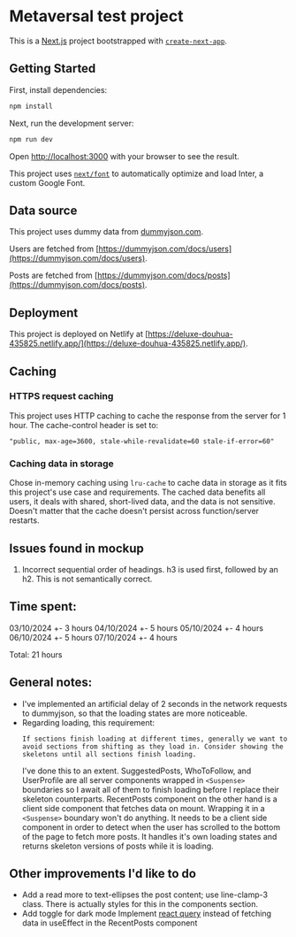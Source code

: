 # Metaversal test project

This is a [Next.js](https://nextjs.org/) project bootstrapped with [`create-next-app`](https://github.com/vercel/next.js/tree/canary/packages/create-next-app).

## Getting Started

First, install dependencies:

```bash
npm install
```

Next, run the development server:

```bash
npm run dev
```

Open [http://localhost:3000](http://localhost:3000) with your browser to see the result.

This project uses [`next/font`](https://nextjs.org/docs/basic-features/font-optimization) to automatically optimize and load Inter, a custom Google Font.

## Data source

This project uses dummy data from [dummyjson.com](https://dummyjson.com/).

Users are fetched from [https://dummyjson.com/docs/users](https://dummyjson.com/docs/users).

Posts are fetched from [https://dummyjson.com/docs/posts](https://dummyjson.com/docs/posts).

## Deployment

This project is deployed on Netlify at [https://deluxe-douhua-435825.netlify.app/](https://deluxe-douhua-435825.netlify.app/).

## Caching

### HTTPS request caching

This project uses HTTP caching to cache the response from the server for 1 hour. The cache-control header is set to:

```
"public, max-age=3600, stale-while-revalidate=60 stale-if-error=60"
```

### Caching data in storage

Chose in-memory caching using `lru-cache` to cache data in storage as it fits this project's use case and requirements. The cached data benefits all users, it deals with shared, short-lived data, and the data is not sensitive. Doesn't matter that the cache doesn't persist across function/server restarts.

## Issues found in mockup

1. Incorrect sequential order of headings. h3 is used first, followed by an h2. This is not semantically correct.

## Time spent:

03/10/2024 +- 3 hours
04/10/2024 +- 5 hours
05/10/2024 +- 4 hours
06/10/2024 +- 5 hours
07/10/2024 +- 4 hours

Total: 21 hours

## General notes:

- I've implemented an artificial delay of 2 seconds in the network requests to dummyjson, so that the loading states are more noticeable.
- Regarding loading, this requirement:
  ```
  If sections finish loading at different times, generally we want to avoid sections from shifting as they load in. Consider showing the skeletons until all sections finish loading.
  ```
  I've done this to an extent. SuggestedPosts, WhoToFollow, and UserProfile are all server components wrapped in `<Suspense>` boundaries so I await all of them to finish loading before I replace their skeleton counterparts. RecentPosts component on the other hand is a client side component that fetches data on mount. Wrapping it in a `<Suspense>` boundary won't do anything. It needs to be a client side component in order to detect when the user has scrolled to the bottom of the page to fetch more posts. It handles it's own loading states and returns skeleton versions of posts while it is loading.

## Other improvements I'd like to do

- Add a read more to text-ellipses the post content; use line-clamp-3 class. There is actually styles for this in the components section.
- Add toggle for dark mode
  Implement [react query](https://tanstack.com/query/latest/docs/framework/react/overview#enough-talk-show-me-some-code-already) instead of fetching data in useEffect in the RecentPosts component
